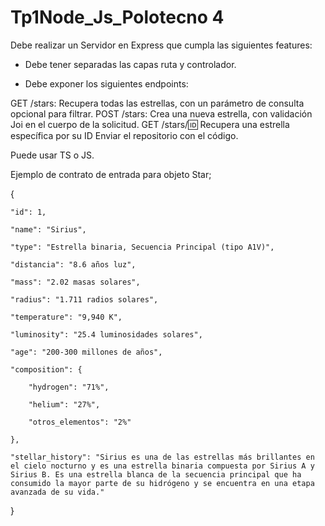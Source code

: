 # Tp1Node_Js_Polotecno 4
Debe realizar un Servidor en Express que cumpla las siguientes features:

* Debe tener separadas las capas ruta y controlador.

* Debe exponer los siguientes endpoints:

GET /stars: Recupera todas las estrellas, con un parámetro de consulta opcional para filtrar.
POST /stars: Crea una nueva estrella, con validación Joi en el cuerpo de la solicitud.
GET /stars/:id: Recupera una estrella específica por su ID
Enviar el repositorio con el código.

Puede usar TS o JS.

Ejemplo de contrato de entrada para objeto Star;



{

    "id": 1,

    "name": "Sirius",

    "type": "Estrella binaria, Secuencia Principal (tipo A1V)",

    "distancia": "8.6 años luz",

    "mass": "2.02 masas solares",

    "radius": "1.711 radios solares",

    "temperature": "9,940 K",

    "luminosity": "25.4 luminosidades solares",

    "age": "200-300 millones de años",

    "composition": {

        "hydrogen": "71%",

        "helium": "27%",

        "otros_elementos": "2%"

    },

    "stellar_history": "Sirius es una de las estrellas más brillantes en el cielo nocturno y es una estrella binaria compuesta por Sirius A y Sirius B. Es una estrella blanca de la secuencia principal que ha consumido la mayor parte de su hidrógeno y se encuentra en una etapa avanzada de su vida."

}
